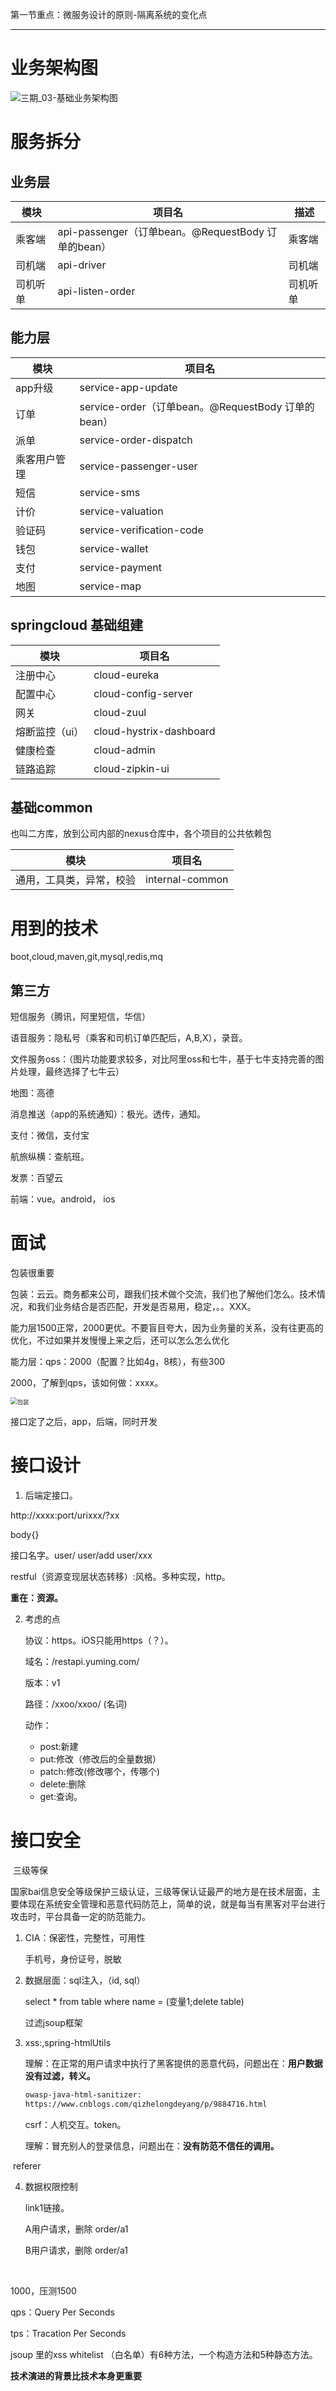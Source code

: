 第一节重点：微服务设计的原则-隔离系统的变化点

---

# 业务架构图

![三期_03-基础业务架构图](images/三期_03-基础业务架构图-1613920905463.png)

# 服务拆分

## 业务层

| 模块     | 项目名                                             | 描述     |
| -------- | -------------------------------------------------- | -------- |
| 乘客端   | api-passenger（订单bean。@RequestBody 订单的bean） | 乘客端   |
| 司机端   | api-driver                                         | 司机端   |
| 司机听单 | api-listen-order                                   | 司机听单 |



## 能力层

| 模块         | 项目名                                             |
| ------------ | -------------------------------------------------- |
| app升级      | service-app-update                                 |
| 订单         | service-order（订单bean。@RequestBody 订单的bean） |
| 派单         | service-order-dispatch                             |
| 乘客用户管理 | service-passenger-user                             |
| 短信         | service-sms                                        |
| 计价         | service-valuation                                  |
| 验证码       | service-verification-code                          |
| 钱包         | service-wallet                                     |
| 支付         | service-payment                                    |
| 地图         | service-map                                        |



## springcloud 基础组建

| 模块           | 项目名                  |
| -------------- | ----------------------- |
| 注册中心       | cloud-eureka            |
| 配置中心       | cloud-config-server     |
| 网关           | cloud-zuul              |
| 熔断监控（ui） | cloud-hystrix-dashboard |
| 健康检查       | cloud-admin             |
| 链路追踪       | cloud-zipkin-ui         |



## 基础common 

也叫二方库，放到公司内部的nexus仓库中，各个项目的公共依赖包

| 模块                     | 项目名          |
| ------------------------ | --------------- |
| 通用，工具类，异常，校验 | internal-common |



# 用到的技术

boot,cloud,maven,git,mysql,redis,mq



## 第三方

短信服务（腾讯，阿里短信，华信）

语音服务：隐私号（乘客和司机订单匹配后，A,B,X），录音。

文件服务oss：（图片功能要求较多，对比阿里oss和七牛，基于七牛支持完善的图片处理，最终选择了七牛云）

地图：高德

消息推送（app的系统通知）：极光。透传，通知。

支付：微信，支付宝

航旅纵横：查航班。

发票：百望云

前端：vue。android， ios



# 面试

包装很重要

包装：云云。商务都来公司，跟我们技术做个交流，我们也了解他们怎么。技术情况，和我们业务结合是否匹配，开发是否易用，稳定，。。XXX。



能力层1500正常，2000更优。不要盲目夸大，因为业务量的关系，没有往更高的优化，不过如果并发慢慢上来之后，还可以怎么怎么优化

能力层：qps：2000（配置？比如4g，8核），有些300

2000，了解到qps，该如何做：xxxx。



 <img src="images/image-20200924034936207.png" alt="包装" style="zoom:67%;" />





接口定了之后，app，后端，同时开发

# 接口设计

1. 后端定接口。

http://xxxx:port/urixxx/?xx

body{}

接口名字。user/   user/add user/xxx



restful（资源变现层状态转移）:风格。多种实现，http。

**重在：资源。**

2. 考虑的点

   协议：https。iOS只能用https（？）。

   域名：/restapi.yuming.com/

   版本：v1

   路径：/xxoo/xxoo/ (名词)

   动作：
   
   * post:新建
   * put:修改（修改后的全量数据）
   * patch:修改(修改哪个，传哪个)
   * delete:删除
   * get:查询。



# 接口安全

​	三级等保

​		国家bai信息安全等级保护三级认证，三级等保认证最严的地方是在技术层面，主要体现在系统安全管理和恶意代码防范上，简单的说，就是每当有黑客对平台进行攻击时，平台具备一定的防范能力。

1. CIA：保密性，完整性，可用性

   手机号，身份证号，脱敏



2. 数据层面：sql注入，（id, sql）

   select * from table where name = (变量1;delete table)

   过滤jsoup框架

3. xss:<script>alert("xxx")</script>,spring-htmlUtils

   理解：在正常的用户请求中执行了黑客提供的恶意代码，问题出在：**用户数据没有过滤，转义。**

   ```html
   owasp-java-html-sanitizer:
   https://www.cnblogs.com/qizhelongdeyang/p/9884716.html
   ```

   

   csrf：人机交互。token。

   理解：冒充别人的登录信息，问题出在：**没有防范不信任的调用。**



​		referer



4. 数据权限控制

   link1链接。

   A用户请求，删除 order/a1

   B用户请求，删除 order/a1 

​	

1000，压测1500

qps：Query Per Seconds

tps：Tracation Per Seconds



jsoup 里的xss  whitelist （白名单）有6种方法，一个构造方法和5种静态方法。



**技术演进的背景比技术本身更重要**









